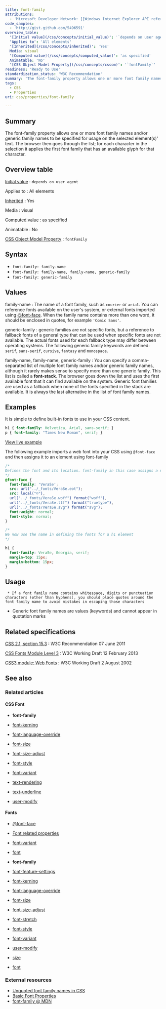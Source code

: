 ```yaml
---
title: font-family
attributions:
  - 'Microsoft Developer Network: [[Windows Internet Explorer API reference](http://msdn.microsoft.com/en-us/library/ie/hh828809%28v=vs.85%29.aspx) Article]'
code_samples:
  - 'http://gist.github.com/5496591'
overview_table:
  '[Initial value](/css/concepts/initial_value)': '`depends on user agent`'
  'Applies to': 'All elements'
  '[Inherited](/css/concepts/inherited)': 'Yes'
  Media: visual
  '[Computed value](/css/concepts/computed_value)': 'as specified'
  Animatable: 'No'
  '[CSS Object Model Property](/css/concepts/cssom)': '`fontFamily`'
readiness: 'Ready to Use'
standardization_status: 'W3C Recommendation'
summary: 'The font-family property allows one or more font family names and/or generic family names to be specified for usage on the selected element(s)'' text. The browser then goes through the list; for each character in the selection it applies the first font family that has an available glyph for that character.'
tags:
  - CSS
  - Properties
uri: css/properties/font-family

---
```

## <span>Summary</span>

The font-family property allows one or more font family names and/or generic family names to be specified for usage on the selected element(s)' text. The browser then goes through the list; for each character in the selection it applies the first font family that has an available glyph for that character.

## <span>Overview table</span>

[Initial value](/css/concepts/initial_value)
:   `depends on user agent`

Applies to
:   All elements

[Inherited](/css/concepts/inherited)
:   Yes

Media
:   visual

[Computed value](/css/concepts/computed_value)
:   as specified

Animatable
:   No

[CSS Object Model Property](/css/concepts/cssom)
:   `fontFamily`

## <span>Syntax</span>

-   `font-family: family-name`
-   `font-family: family-name, family-name, generic-family`
-   `font-family: generic-family`

## <span>Values</span>

family-name
:   The name of a font family, such as `courier` or `arial`. You can reference fonts available on the user's system, or external fonts imported using [@font-face](/css/atrules/@font-face). When the family name contains more than one word, it should be enclosed in quotes, for example `'Comic Sans'`.

generic-family
:   generic families are not specific fonts, but a reference to fallback fonts of a general type that can be used when specific fonts are not available. The actual fonts used for each fallback type may differ between operating systems. The following generic family keywords are defined: `serif`, `sans-serif`, `cursive`, `fantasy` and `monospace`.

family-name, family-name, generic-family
:   You can specify a comma-separated list of multiple font family names and/or generic family names, although it rarely makes sense to specify more than one generic family. This list is called a **font-stack**. The browser goes down the list and uses the first available font that it can find available on the system. Generic font families are used as a fallback when none of the fonts specified in the stack are available. It is always the last alternative in the list of font family names.

## <span>Examples</span>

It is simple to define built-in fonts to use in your CSS content.

``` css
h1 { font-family: Helvetica, Arial, sans-serif; }
p { font-family: "Times New Roman", serif; }
```

[View live example](http://code.webplatform.org/gist/5496591)

The following example imports a web font into your CSS using `@font-face` and then assigns it to an element using font-family

``` css
/*
Defines the font and its location. font-family in this case assigns a name to the font
*/
@font-face {
  font-family: 'VeraSe';
  src: url("../_fonts/VeraSe.eot");
  src: local("☺"),
  url("../_fonts/VeraSe.woff") format("woff"),
  url("../_fonts/VeraSe.ttf") format("truetype"),
  url("../_fonts/VeraSe.svg") format("svg");
  font-weight: normal;
  font-style: normal;
}

/*
We now use the name in defining the fonts for a h1 element
*/

h1 {
  font-family: VeraSe, Georgia, serif;
  margin-top: 15px;
  margin-bottom: 15px;
}
```

## <span>Usage</span>

     * If a font family name contains whitespace, digits or punctuation characters (other than hyphens), you should place quotes around the font family name to avoid mistakes in escaping those characters

-   Generic font family names are values (keywords) and cannot appear in quotation marks

## <span>Related specifications</span>

[CSS 2.1, section 15.3](http://www.w3.org/TR/CSS21/fonts.html#font-family-prop)
:   W3C Recommendation 07 June 2011

[CSS Fonts Module Level 3](http://www.w3.org/TR/css3-fonts/)
:   W3C Working Draft 12 February 2013

[CSS3 module: Web Fonts](http://www.w3.org/TR/2002/WD-css3-webfonts-20020802/)
:   W3C Working Draft 2 August 2002

## <span>See also</span>

### <span>Related articles</span>

#### <span>CSS Font</span>

-   **font-family**

-   [font-kerning](/css/properties/font-kerning)

-   [font-language-override](/css/properties/font-language-override)

-   [font-size](/css/properties/font-size)

-   [font-size-adjust](/css/properties/font-size-adjust)

-   [font-style](/css/properties/font-style)

-   [font-variant](/css/properties/font-variant)

-   [text-rendering](/css/properties/text-rendering)

-   [text-underline](/css/properties/text-underline)

-   [user-modify](/css/properties/user-modify)

#### <span>Fonts</span>

-   [@font-face](/css/atrules/@font-face)

-   [Font related properties](/css/fonts)

-   [font-variant](/css/fonts/font-variant)

-   [font](/css/properties/font)

-   **font-family**

-   [font-feature-settings](/css/properties/font-feature-settings)

-   [font-kerning](/css/properties/font-kerning)

-   [font-language-override](/css/properties/font-language-override)

-   [font-size](/css/properties/font-size)

-   [font-size-adjust](/css/properties/font-size-adjust)

-   [font-stretch](/css/properties/font-stretch)

-   [font-style](/css/properties/font-style)

-   [font-variant](/css/properties/font-variant)

-   [user-modify](/css/properties/user-modify)

-   [size](/html/attributes/size)

-   [font](/html/elements/font)

### <span>External resources</span>

-   [Unquoted font family names in CSS](http://mathiasbynens.be/notes/unquoted-font-family)
-   [Basic Font Properties](http://dev.w3.org/csswg/css3-fonts/#font-family-prop)
-   [font-family @ MDN](https://developer.mozilla.org/en-US/docs/Web/CSS/font-family)
